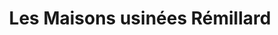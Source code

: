 ---
title: "Les Maisons usinées Rémillard"
url: /saint-jean-sur-richelieu/les-maisons-usinees-remillard/
shop: car
---